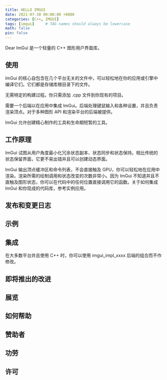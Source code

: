 ```yaml
---
title: HELLO IMGUI
date: 2021-07-30 00:00:00 +0800
categories: [C++, IMGUI]
tags: [imgui]     # TAG names should always be lowercase
math: false
pin: false
---
```


Dear ImGui 是一个轻量的 C++ 图形用户界面库。

## 使用

ImGui 的核心自包含在几个平台无关的文件中，可以轻松地在你的应用或引擎中编译它们。它们都是存储库根目录下的文件。

无需特定的构建过程。你只需添加 .cpp 文件到你现有的项目。

需要一个后端以在应用中集成 ImGui。后端处理键鼠输入和各种设置，并且负责渲染顶点。对于多种图形 API 和渲染平台的后端被提供。

ImGui 允许创建精心制作的工具和生命期短暂的工具。

## 工作原理

ImGui 试图从用户角度最小化冗余状态副本、状态同步和状态保持。相比传统的状态保留界面，它更不易出错并且可以创建动态界面。

ImGui 输出顶点缓冲区和命令列表，不会直接触及 GPU，你可以轻松地在应用中渲染。渲染所需的绘制调用和状态改变的次数非常小。因为 ImGui 不知道并且不直触及图形状态，你可以在代码中的任何位置直接调用它的函数。关于如何集成 ImGui 和你现成的代码库，参考实例应用。

## 发布和变更日志

## 示例

## 集成

在大多数平台并且使用 C++ 时，你可以使用 imgui_impl_xxxx 后端的组合而不作修改。

## 即将推出的改进

## 展览

## 如何帮助

## 赞助者

## 功劳

## 许可